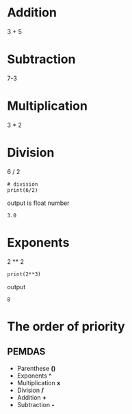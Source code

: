 # Addition
3 + 5

# Subtraction
7-3

# Multiplication
3 * 2

# Division
6 / 2

    # division
    print(6/2)

output is float number

    3.0

# Exponents
2 ** 2

    print(2**3)
    
output

    8
    
# The order of priority
## PEMDAS
- Parenthese **()**
- Exponents **^**
- Multiplication **x**
- Division **/**
- Addition **+**
- Subtraction **-**


